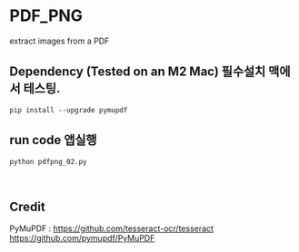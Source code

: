 # PDF_PNG
extract images from a PDF





## Dependency (Tested on an M2 Mac) 필수설치 맥에서 테스팅.


```pip install --upgrade pymupdf ```





## run code 앱실행  

```python pdfpng_02.py```


 <br/>






## Credit

PyMuPDF : [https://github.com/tesseract-ocr/tesseract ](https://github.com/pymupdf/PyMuPDF)https://github.com/pymupdf/PyMuPDF 
